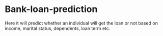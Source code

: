 # Bank-loan-prediction
Here it will predict whether an individual will get the loan or not based on income, marital status, dependents, loan term etc.
